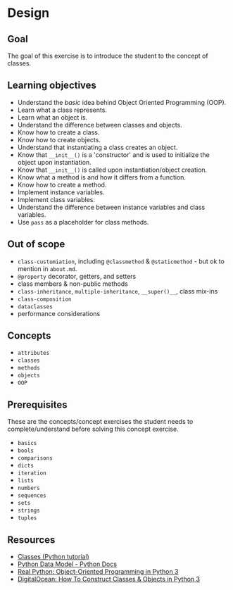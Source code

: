 # Design

## Goal

The goal of this exercise is to introduce the student to the concept of classes.

## Learning objectives

- Understand the _basic_ idea behind Object Oriented Programming (OOP).
- Learn what a class represents.
- Learn what an object is.
- Understand the difference between classes and objects.
- Know how to create a class.
- Know how to create objects.
- Understand that instantiating a class creates an object.
- Know that `__init__()` is a 'constructor' and is used to initialize the object upon instantiation.
- Know that `__init__()` is called upon instantiation/object creation.
- Know what a method is and how it differs from a function.
- Know how to create a method.
- Implement instance variables.
- Implement class variables.
- Understand the difference between instance variables and class variables.
- Use `pass` as a placeholder for class methods.

## Out of scope

- `class-customiation`, including `@classmethod` & `@staticmethod` - but ok to mention in `about.md`.
- `@property` decorator, getters, and setters
- class members & non-public methods
- `class-inheritance`, `multiple-inheritance`, `__super()__`, class mix-ins
- `class-composition`
- `dataclasses`
- performance considerations

## Concepts

- `attributes`
- `classes`
- `methods`
- `objects`
- `OOP`

## Prerequisites

These are the concepts/concept exercises the student needs to complete/understand before solving this concept exercise.

- `basics`
- `bools`
- `comparisons`
- `dicts`
- `iteration`
- `lists`
- `numbers`
- `sequences`
- `sets`
- `strings`
- `tuples`

## Resources

- [Classes (Python tutorial)](https://docs.python.org/3/tutorial/classes.html)
- [Python Data Model - Python Docs](https://docs.python.org/3/reference/datamodel.html#the-standard-type-hierarchy)
- [Real Python: Object-Oriented Programming in Python 3](https://realpython.com/python3-object-oriented-programming/)
- [DigitalOcean: How To Construct Classes & Objects in Python 3](https://www.digitalocean.com/community/tutorials/how-to-construct-classes-and-define-objects-in-python-3)
